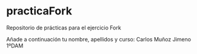 # practicaFork
Repositorio de prácticas para el ejercicio Fork

Añade a continuación tu nombre, apellidos y curso:
Carlos Muñoz Jimeno 1ºDAM
